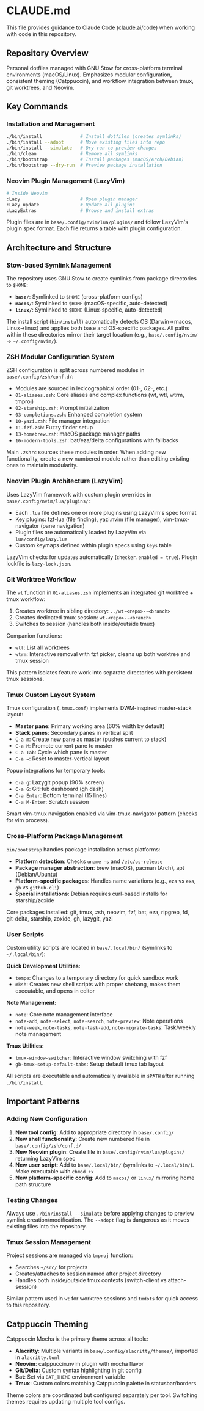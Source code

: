 # CLAUDE.md

This file provides guidance to Claude Code (claude.ai/code) when working with code in this repository.

## Repository Overview

Personal dotfiles managed with GNU Stow for cross-platform terminal environments (macOS/Linux). Emphasizes modular configuration, consistent theming (Catppuccin), and workflow integration between tmux, git worktrees, and Neovim.

## Key Commands

### Installation and Management
```bash
./bin/install              # Install dotfiles (creates symlinks)
./bin/install --adopt      # Move existing files into repo
./bin/install --simulate   # Dry run to preview changes
./bin/clean                # Remove all symlinks
./bin/bootstrap            # Install packages (macOS/Arch/Debian)
./bin/bootstrap --dry-run  # Preview package installation
```

### Neovim Plugin Management (LazyVim)
```bash
# Inside Neovim
:Lazy                      # Open plugin manager
:Lazy update               # Update all plugins
:LazyExtras                # Browse and install extras
```

Plugin files are in `base/.config/nvim/lua/plugins/` and follow LazyVim's plugin spec format. Each file returns a table with plugin configuration.

## Architecture and Structure

### Stow-based Symlink Management

The repository uses GNU Stow to create symlinks from package directories to `$HOME`:
- **`base/`**: Symlinked to `$HOME` (cross-platform configs)
- **`macos/`**: Symlinked to `$HOME` (macOS-specific, auto-detected)
- **`linux/`**: Symlinked to `$HOME` (Linux-specific, auto-detected)

The install script (`bin/install`) automatically detects OS (Darwin→macos, Linux→linux) and applies both base and OS-specific packages. All paths within these directories mirror their target location (e.g., `base/.config/nvim/` → `~/.config/nvim/`).

### ZSH Modular Configuration System

ZSH configuration is split across numbered modules in `base/.config/zsh/conf.d/`:
- Modules are sourced in lexicographical order (01-*, 02-*, etc.)
- `01-aliases.zsh`: Core aliases and complex functions (wt, wtl, wtrm, tmproj)
- `02-starship.zsh`: Prompt initialization
- `03-completions.zsh`: Enhanced completion system
- `10-yazi.zsh`: File manager integration
- `11-fzf.zsh`: Fuzzy finder setup
- `13-homebrew.zsh`: macOS package manager paths
- `16-modern-tools.zsh`: bat/eza/delta configurations with fallbacks

Main `.zshrc` sources these modules in order. When adding new functionality, create a new numbered module rather than editing existing ones to maintain modularity.

### Neovim Plugin Architecture (LazyVim)

Uses LazyVim framework with custom plugin overrides in `base/.config/nvim/lua/plugins/`:
- Each `.lua` file defines one or more plugins using LazyVim's spec format
- Key plugins: fzf-lua (file finding), yazi.nvim (file manager), vim-tmux-navigator (pane navigation)
- Plugin files are automatically loaded by LazyVim via `lua/config/lazy.lua`
- Custom keymaps defined within plugin specs using `keys` table

LazyVim checks for updates automatically (`checker.enabled = true`). Plugin lockfile is `lazy-lock.json`.

### Git Worktree Workflow

The `wt` function in `01-aliases.zsh` implements an integrated git worktree + tmux workflow:
1. Creates worktree in sibling directory: `../wt-<repo>--<branch>`
2. Creates dedicated tmux session: `wt-<repo>--<branch>`
3. Switches to session (handles both inside/outside tmux)

Companion functions:
- `wtl`: List all worktrees
- `wtrm`: Interactive removal with fzf picker, cleans up both worktree and tmux session

This pattern isolates feature work into separate directories with persistent tmux sessions.

### Tmux Custom Layout System

Tmux configuration (`.tmux.conf`) implements DWM-inspired master-stack layout:
- **Master pane**: Primary working area (60% width by default)
- **Stack panes**: Secondary panes in vertical split
- `C-a m`: Create new pane as master (pushes current to stack)
- `C-a M`: Promote current pane to master
- `C-a Tab`: Cycle which pane is master
- `C-a =`: Reset to master-vertical layout

Popup integrations for temporary tools:
- `C-a g`: Lazygit popup (90% screen)
- `C-a G`: GitHub dashboard (gh dash)
- `C-a Enter`: Bottom terminal (15 lines)
- `C-a M-Enter`: Scratch session

Smart vim-tmux navigation enabled via vim-tmux-navigator pattern (checks for vim process).

### Cross-Platform Package Management

`bin/bootstrap` handles package installation across platforms:
- **Platform detection**: Checks `uname -s` and `/etc/os-release`
- **Package manager abstraction**: brew (macOS), pacman (Arch), apt (Debian/Ubuntu)
- **Platform-specific packages**: Handles name variations (e.g., `eza` vs `exa`, `gh` vs `github-cli`)
- **Special installations**: Debian requires curl-based installs for starship/zoxide

Core packages installed: git, tmux, zsh, neovim, fzf, bat, eza, ripgrep, fd, git-delta, starship, zoxide, gh, lazygit, yazi

### User Scripts

Custom utility scripts are located in `base/.local/bin/` (symlinks to `~/.local/bin/`):

**Quick Development Utilities:**
- `tempe`: Changes to a temporary directory for quick sandbox work
- `mksh`: Creates new shell scripts with proper shebang, makes them executable, and opens in editor

**Note Management:**
- `note`: Core note management interface
- `note-add`, `note-select`, `note-search`, `note-preview`: Note operations
- `note-week`, `note-tasks`, `note-task-add`, `note-migrate-tasks`: Task/weekly note management

**Tmux Utilities:**
- `tmux-window-switcher`: Interactive window switching with fzf
- `gb-tmux-setup-default-tabs`: Setup default tmux tab layout

All scripts are executable and automatically available in `$PATH` after running `./bin/install`.

## Important Patterns

### Adding New Configuration

1. **New tool config**: Add to appropriate directory in `base/.config/`
2. **New shell functionality**: Create new numbered file in `base/.config/zsh/conf.d/`
3. **New Neovim plugin**: Create file in `base/.config/nvim/lua/plugins/` returning LazyVim spec
4. **New user script**: Add to `base/.local/bin/` (symlinks to `~/.local/bin/`). Make executable with `chmod +x`
5. **New platform-specific config**: Add to `macos/` or `linux/` mirroring home path structure

### Testing Changes

Always use `./bin/install --simulate` before applying changes to preview symlink creation/modification. The `--adopt` flag is dangerous as it moves existing files into the repository.

### Tmux Session Management

Project sessions are managed via `tmproj` function:
- Searches `~/src/` for projects
- Creates/attaches to session named after project directory
- Handles both inside/outside tmux contexts (switch-client vs attach-session)

Similar pattern used in `wt` for worktree sessions and `tmdots` for quick access to this repository.

## Catppuccin Theming

Catppuccin Mocha is the primary theme across all tools:
- **Alacritty**: Multiple variants in `base/.config/alacritty/themes/`, imported in `alacritty.toml`
- **Neovim**: catppuccin.nvim plugin with mocha flavor
- **Git/Delta**: Custom syntax highlighting in git config
- **Bat**: Set via `BAT_THEME` environment variable
- **Tmux**: Custom colors matching Catppuccin palette in statusbar/borders

Theme colors are coordinated but configured separately per tool. Switching themes requires updating multiple tool configs.

